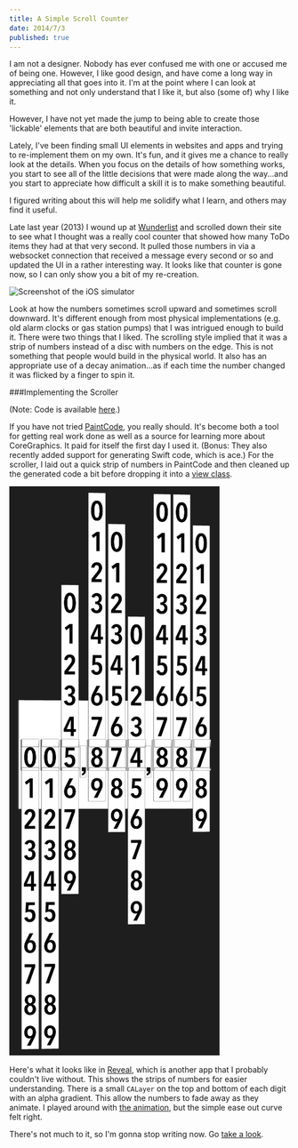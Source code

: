 ```yaml
---
title: A Simple Scroll Counter
date: 2014/7/3
published: true
---
```


I am not a designer. Nobody has ever confused me with one or accused me of being one. However, I like good design, and have come a long way in appreciating all that goes into it. I'm at the point where I can look at something and not only understand that I like it, but also (some of) why I like it.

However, I have not yet made the jump to being able to create those 'lickable' elements that are both beautiful and invite interaction.

Lately, I've been finding small UI elements in websites and apps and trying to re-implement them on my own. It's fun, and it gives me a chance to really look at the details. When you focus on the details of how something works, you start to see all of the little decisions that were made along the way...and you start to appreciate how difficult a skill it is to make something beautiful.

I figured writing about this will help me solidify what I learn, and others may find it useful.

Late last year (2013) I wound up at [Wunderlist](https://www.wunderlist.com/en/) and scrolled down their site to see what I thought was a really cool counter that showed how many ToDo items they had at that very second. It pulled those numbers in via a websocket connection that received a message every second or so and updated the UI in a rather interesting way. It looks like that counter is gone now, so I can only show you a bit of my re-creation.

![Screenshot of the iOS simulator](https://raw.githubusercontent.com/dbgrandi/ScrollCounterExample/master/screenshot.gif)

Look at how the numbers sometimes scroll upward and sometimes scroll downward. It's different enough from most physical implementations (e.g. old alarm clocks or gas station pumps) that I was intrigued enough to build it. There were two things that I liked. The scrolling style implied that it was a strip of numbers instead of a disc with numbers on the edge. This is not something that people would build in the physical world. It also has an appropriate use of a decay animation...as if each time the number changed it was flicked by a finger to spin it.

###Implementing the Scroller

(Note: Code is available [here](https://github.com/dbgrandi/ScrollCounterExample).)

If you have not tried [PaintCode](http://www.paintcodeapp.com), you really should. It's become both a tool for getting real work done as well as a source for learning more about CoreGraphics. It paid for itself the first day I used it.  (Bonus: They also recently added support for generating Swift code, which is ace.) For the scroller, I laid out a quick strip of numbers in PaintCode and then cleaned up the generated code a bit before dropping it into a [view class](https://github.com/dbgrandi/ScrollCounterExample/blob/master/ScrollCounterExample/DBGDigitContentView.m).

![Screenshot of Reveal](/images/scroll_reveal.png)

Here's what it looks like in [Reveal](http://revealapp.com), which is another app that I probably couldn't live without. This shows the strips of numbers for easier understanding. There is a small `CALayer` on the top and bottom of each digit with an alpha gradient. This allow the numbers to fade away as they animate. I played around with [the animation](https://github.com/dbgrandi/ScrollCounterExample/blob/master/ScrollCounterExample/DBGDigitView.m#L83-109), but the simple ease out curve felt right.

There's not much to it, so I'm gonna stop writing now. Go [take a look](https://github.com/dbgrandi/ScrollCounterExample).
 